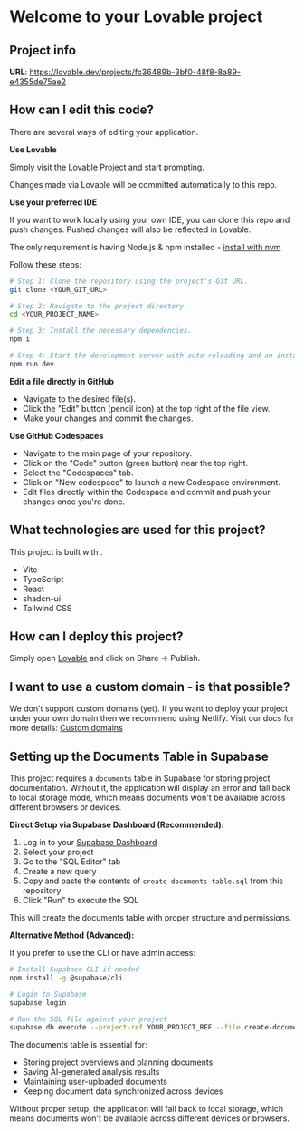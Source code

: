 # Welcome to your Lovable project

## Project info

**URL**: https://lovable.dev/projects/fc36489b-3bf0-48f8-8a89-e4355de75ae2

## How can I edit this code?

There are several ways of editing your application.

**Use Lovable**

Simply visit the [Lovable Project](https://lovable.dev/projects/fc36489b-3bf0-48f8-8a89-e4355de75ae2) and start prompting.

Changes made via Lovable will be committed automatically to this repo.

**Use your preferred IDE**

If you want to work locally using your own IDE, you can clone this repo and push changes. Pushed changes will also be reflected in Lovable.

The only requirement is having Node.js & npm installed - [install with nvm](https://github.com/nvm-sh/nvm#installing-and-updating)

Follow these steps:

```sh
# Step 1: Clone the repository using the project's Git URL.
git clone <YOUR_GIT_URL>

# Step 2: Navigate to the project directory.
cd <YOUR_PROJECT_NAME>

# Step 3: Install the necessary dependencies.
npm i

# Step 4: Start the development server with auto-reloading and an instant preview.
npm run dev
```

**Edit a file directly in GitHub**

- Navigate to the desired file(s).
- Click the "Edit" button (pencil icon) at the top right of the file view.
- Make your changes and commit the changes.

**Use GitHub Codespaces**

- Navigate to the main page of your repository.
- Click on the "Code" button (green button) near the top right.
- Select the "Codespaces" tab.
- Click on "New codespace" to launch a new Codespace environment.
- Edit files directly within the Codespace and commit and push your changes once you're done.

## What technologies are used for this project?

This project is built with .

- Vite
- TypeScript
- React
- shadcn-ui
- Tailwind CSS

## How can I deploy this project?

Simply open [Lovable](https://lovable.dev/projects/fc36489b-3bf0-48f8-8a89-e4355de75ae2) and click on Share -> Publish.

## I want to use a custom domain - is that possible?

We don't support custom domains (yet). If you want to deploy your project under your own domain then we recommend using Netlify. Visit our docs for more details: [Custom domains](https://docs.lovable.dev/tips-tricks/custom-domain/)

## Setting up the Documents Table in Supabase

This project requires a `documents` table in Supabase for storing project documentation. Without it, the application will display an error and fall back to local storage mode, which means documents won't be available across different browsers or devices.

**Direct Setup via Supabase Dashboard (Recommended):**

1. Log in to your [Supabase Dashboard](https://app.supabase.com/)
2. Select your project
3. Go to the "SQL Editor" tab
4. Create a new query
5. Copy and paste the contents of `create-documents-table.sql` from this repository
6. Click "Run" to execute the SQL

This will create the documents table with proper structure and permissions.

**Alternative Method (Advanced):**

If you prefer to use the CLI or have admin access:

```bash
# Install Supabase CLI if needed
npm install -g @supabase/cli

# Login to Supabase
supabase login

# Run the SQL file against your project
supabase db execute --project-ref YOUR_PROJECT_REF --file create-documents-table.sql
```

The documents table is essential for:
- Storing project overviews and planning documents
- Saving AI-generated analysis results
- Maintaining user-uploaded documents
- Keeping document data synchronized across devices

Without proper setup, the application will fall back to local storage, which means documents won't be available across different devices or browsers.
